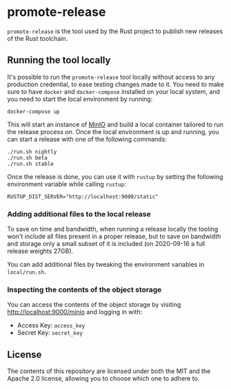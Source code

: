 # promote-release

`promote-release` is the tool used by the Rust project to publish new releases
of the Rust toolchain.

## Running the tool locally

It's possible to run the `promote-release` tool locally without access to any
production credential, to ease testing changes made to it. You need to make
sure to have `docker` and `docker-compose` installed on your local system, and
you need to start the local environment by running:

```
docker-compose up
```

This will start an instance of [MinIO](https://min.io) and build a local
container tailored to run the release process on. Once the local environment is
up and running, you can start a release with one of the following commands:

```
./run.sh nightly
./run.sh beta
./run.sh stable
```

Once the release is done, you can use it with `rustup` by setting the following
environment variable while calling `rustup`:

```
RUSTUP_DIST_SERVER="http://localhost:9000/static"
```

### Adding additional files to the local release

To save on time and bandwidth, when running a release locally the tooling won't
include all files present in a proper release, but to save on bandwidth and
storage only a small subset of it is included (on 2020-09-16 a full release
weights 27GB).

You can add additional files by tweaking the environment variables in
`local/run.sh`.

### Inspecting the contents of the object storage

You can access the contents of the object storage by visiting
<http://localhost:9000/minio> and logging in with:

* Access Key: `access_key`
* Secret Key: `secret_key`

## License

The contents of this repository are licensed under both the MIT and the Apache
2.0 license, allowing you to choose which one to adhere to.
